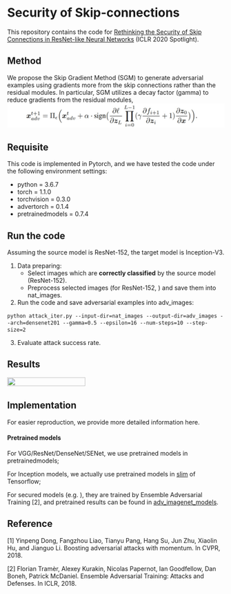 # Security of Skip-connections
 
This repository contains the code for [Rethinking the Security of Skip Connections in ResNet-like Neural Networks](https://openreview.net/forum?id=BJlRs34Fvr) (ICLR 2020 Spotlight).


## Method

We propose the Skip Gradient Method (SGM) to generate adversarial examples using gradients more from the skip connections rather than the
residual modules. In particular, SGM utilizes a decay factor (gamma) to reduce gradients from the residual modules, 
![SGM](figs/formula_of_sgm.jpg)


## Requisite

This code is implemented in Pytorch, and we have tested the code under the following environment settings:

- python = 3.6.7
- torch = 1.1.0
- torchvision = 0.3.0
- advertorch = 0.1.4
- pretrainedmodels = 0.7.4

## Run the code

Assuming the source model is ResNet-152, the target model is Inception-V3. 

1. Data preparing: 
    - Select images which are **correctly classified** by the source model (ResNet-152).  
    - Preprocess selected images (for ResNet-152, ) and save them into nat_images.
2. Run the code and save adversarial examples into adv_images:
```
python attack_iter.py --input-dir=nat_images --output-dir=adv_images --arch=densenet201 --gamma=0.5 --epsilon=16 --num-steps=10 --step-size=2
```
3. Evaluate attack success rate.

## Results

<img src="https://github.com/csdongxian/security-of-skip-connections/blob/master/figs/examples.jpg" width="60%" height="60%">

## Implementation

For easier reproduction, we provide more detailed information here.




#### Pretrained models

For VGG/ResNet/DenseNet/SENet, we use pretrained models in pretrainedmodels;

For Inception models, we actually use pretrained models in [slim](https://github.com/tensorflow/models/tree/master/research/slim) of Tensorflow;

For secured models (e.g. ), they are trained by Ensemble Adversarial Training [2], and pretrained results can be found in [adv_imagenet_models](https://github.com/tensorflow/models/tree/master/research/adv_imagenet_models).





## Reference

[1] Yinpeng Dong, Fangzhou Liao, Tianyu Pang, Hang Su, Jun Zhu, Xiaolin Hu, and Jianguo Li. Boosting
adversarial attacks with momentum. In CVPR, 2018.

[2] Florian Tramèr, Alexey Kurakin, Nicolas Papernot, Ian Goodfellow, Dan Boneh, Patrick McDaniel. Ensemble Adversarial Training: Attacks and Defenses. In ICLR, 2018.
